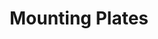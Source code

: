 ---
title: "Mounting Plates"
description : "this is a meta description"
draft: false
image:  "/images/products/mountingPlates/mounting-plates-CMP.jpg"
---